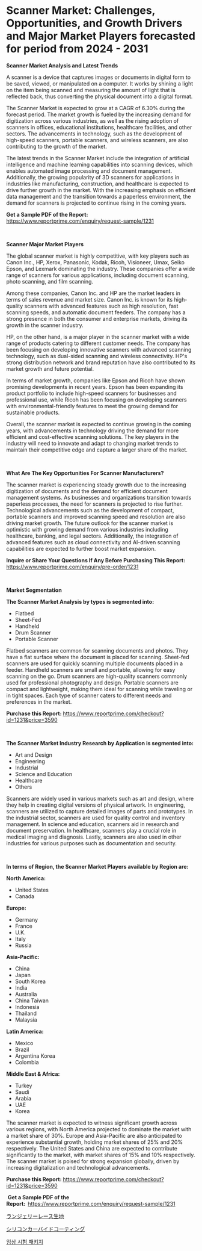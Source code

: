 <p><h1>Scanner Market: Challenges, Opportunities, and Growth Drivers and Major Market Players forecasted for period from 2024 - 2031</h1></p><p><strong>Scanner Market Analysis and Latest Trends</strong></p>
<p><p>A scanner is a device that captures images or documents in digital form to be saved, viewed, or manipulated on a computer. It works by shining a light on the item being scanned and measuring the amount of light that is reflected back, thus converting the physical document into a digital format.</p><p>The Scanner Market is expected to grow at a CAGR of 6.30% during the forecast period. The market growth is fueled by the increasing demand for digitization across various industries, as well as the rising adoption of scanners in offices, educational institutions, healthcare facilities, and other sectors. The advancements in technology, such as the development of high-speed scanners, portable scanners, and wireless scanners, are also contributing to the growth of the market.</p><p>The latest trends in the Scanner Market include the integration of artificial intelligence and machine learning capabilities into scanning devices, which enables automated image processing and document management. Additionally, the growing popularity of 3D scanners for applications in industries like manufacturing, construction, and healthcare is expected to drive further growth in the market. With the increasing emphasis on efficient data management and the transition towards a paperless environment, the demand for scanners is projected to continue rising in the coming years.</p></p>
<p><strong>Get a Sample PDF of the Report:&nbsp;</strong> <a href="https://www.reportprime.com/enquiry/request-sample/1231">https://www.reportprime.com/enquiry/request-sample/1231</a></p>
<p>&nbsp;</p>
<p><strong>Scanner Major Market Players</strong></p>
<p><p>The global scanner market is highly competitive, with key players such as Canon Inc., HP, Xerox, Panasonic, Kodak, Ricoh, Visioneer, Umax, Seiko Epson, and Lexmark dominating the industry. These companies offer a wide range of scanners for various applications, including document scanning, photo scanning, and film scanning.</p><p>Among these companies, Canon Inc. and HP are the market leaders in terms of sales revenue and market size. Canon Inc. is known for its high-quality scanners with advanced features such as high resolution, fast scanning speeds, and automatic document feeders. The company has a strong presence in both the consumer and enterprise markets, driving its growth in the scanner industry.</p><p>HP, on the other hand, is a major player in the scanner market with a wide range of products catering to different customer needs. The company has been focusing on developing innovative scanners with advanced scanning technology, such as dual-sided scanning and wireless connectivity. HP's strong distribution network and brand reputation have also contributed to its market growth and future potential.</p><p>In terms of market growth, companies like Epson and Ricoh have shown promising developments in recent years. Epson has been expanding its product portfolio to include high-speed scanners for businesses and professional use, while Ricoh has been focusing on developing scanners with environmental-friendly features to meet the growing demand for sustainable products.</p><p>Overall, the scanner market is expected to continue growing in the coming years, with advancements in technology driving the demand for more efficient and cost-effective scanning solutions. The key players in the industry will need to innovate and adapt to changing market trends to maintain their competitive edge and capture a larger share of the market.</p></p>
<p>&nbsp;</p>
<p><strong>What Are The Key Opportunities For Scanner Manufacturers?</strong></p>
<p><p>The scanner market is experiencing steady growth due to the increasing digitization of documents and the demand for efficient document management systems. As businesses and organizations transition towards paperless processes, the need for scanners is projected to rise further. Technological advancements such as the development of compact, portable scanners and improved scanning speed and resolution are also driving market growth. The future outlook for the scanner market is optimistic with growing demand from various industries including healthcare, banking, and legal sectors. Additionally, the integration of advanced features such as cloud connectivity and AI-driven scanning capabilities are expected to further boost market expansion.</p></p>
<p><strong>Inquire or Share Your Questions If Any Before Purchasing This Report:</strong> <a href="https://www.reportprime.com/enquiry/pre-order/1231">https://www.reportprime.com/enquiry/pre-order/1231</a></p>
<p>&nbsp;</p>
<p><strong>Market Segmentation</strong></p>
<p><strong>The Scanner Market Analysis by types is segmented into:</strong></p>
<p><ul><li>Flatbed</li><li>Sheet-Fed</li><li>Handheld</li><li>Drum Scanner</li><li>Portable Scanner</li></ul></p>
<p><p>Flatbed scanners are common for scanning documents and photos. They have a flat surface where the document is placed for scanning. Sheet-fed scanners are used for quickly scanning multiple documents placed in a feeder. Handheld scanners are small and portable, allowing for easy scanning on the go. Drum scanners are high-quality scanners commonly used for professional photography and design. Portable scanners are compact and lightweight, making them ideal for scanning while traveling or in tight spaces. Each type of scanner caters to different needs and preferences in the market.</p></p>
<p><strong>Purchase this Report:&nbsp;</strong><a href="https://www.reportprime.com/checkout?id=1231&price=3590">https://www.reportprime.com/checkout?id=1231&price=3590</a></p>
<p>&nbsp;</p>
<p><strong>The Scanner Market Industry Research by Application is segmented into:</strong></p>
<p><ul><li>Art and Design</li><li>Engineering</li><li>Industrial</li><li>Science and Education</li><li>Healthcare</li><li>Others</li></ul></p>
<p><p>Scanners are widely used in various markets such as art and design, where they help in creating digital versions of physical artwork. In engineering, scanners are utilized to capture detailed images of parts and prototypes. In the industrial sector, scanners are used for quality control and inventory management. In science and education, scanners aid in research and document preservation. In healthcare, scanners play a crucial role in medical imaging and diagnosis. Lastly, scanners are also used in other industries for various purposes such as documentation and security.</p></p>
<p>&nbsp;</p>
<p><strong>In terms of Region, the Scanner Market Players available by Region are:</strong></p>
<p>
    <p> <strong> North America: </strong>
        <ul>
            <li>United States</li>
            <li>Canada</li>
        </ul>
        </p> 
    <p> <strong> Europe: </strong>
        <ul>
            <li>Germany</li>
            <li>France</li>
            <li>U.K.</li>
            <li>Italy</li>
            <li>Russia</li>
        </ul>
        </p> 
    <p> <strong> Asia-Pacific: </strong>
        <ul>
            <li>China</li>
            <li>Japan</li>
            <li>South Korea</li>
            <li>India</li>
            <li>Australia</li>
            <li>China Taiwan</li>
            <li>Indonesia</li>
            <li>Thailand</li>
            <li>Malaysia</li>
        </ul>
        </p> 
    <p> <strong> Latin America: </strong>
        <ul>
            <li>Mexico</li>
            <li>Brazil</li>
            <li>Argentina Korea</li>
            <li>Colombia</li>
        </ul>
        </p> 
    <p> <strong> Middle East & Africa: </strong>
        <ul>
            <li>Turkey</li>
            <li>Saudi</li>
            <li>Arabia</li>
            <li>UAE</li>
            <li>Korea</li>
        </ul>
    </p>
    </p>
<p><p>The scanner market is expected to witness significant growth across various regions, with North America projected to dominate the market with a market share of 30%. Europe and Asia-Pacific are also anticipated to experience substantial growth, holding market shares of 25% and 20% respectively. The United States and China are expected to contribute significantly to the market, with market shares of 15% and 10% respectively. The scanner market is poised for strong expansion globally, driven by increasing digitalization and technological advancements.</p></p>
<p><strong>Purchase this Report: </strong><a href="https://www.reportprime.com/checkout?id=1231&price=3590">https://www.reportprime.com/checkout?id=1231&price=3590</a></p>
<p>&nbsp;<strong>Get a Sample PDF of the Report:&nbsp;&nbsp;</strong><a href="https://www.reportprime.com/enquiry/request-sample/1231">https://www.reportprime.com/enquiry/request-sample/1231</a></p>
<p><strong></strong></p>
<p><p><a href="https://github.com/DonaldShaw1965/Market-Research-Report-List-1/blob/main/53582339175.md">ランジェリーレース生地</a></p><p><a href="https://github.com/oqxogxyvqe90775/Market-Research-Report-List-1/blob/main/15658819174.md">シリコンカーバイドコーティング</a></p><p><a href="https://github.com/LanceOlsotn8978/Market-Research-Report-List-1/blob/main/21579588310.md">임상 시험 패키지</a></p></p>